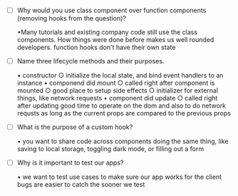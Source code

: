 - [ ] Why would you use class component over function components (removing hooks from the question)?

	•Many tutorials and existing company code still use the class components.  How things were done before makes us well rounded developers.
    function hooks don't have their own state

- [ ] Name three lifecycle methods and their purposes.

	• constructor
		○ initialize the local state, and bind event handlers to an instance
	• componend did mount
		○ called right after component is mounted
		○ good place to setup side effects
		○ initializer for external things, like network requests
	• component did update
		○ called right after updating
    good time to operate on the dom and also to do network requsts as long as the current props are compared to the previous props
    
- [ ] What is the purpose of a custom hook?

	• you want to share code across components doing the same thing, like saving to local storage, toggling dark mode, or filling out a form

- [ ] Why is it important to test our apps?

	• we want to test use cases to make sure our app works for the client
    bugs are easier to catch the sooner we test